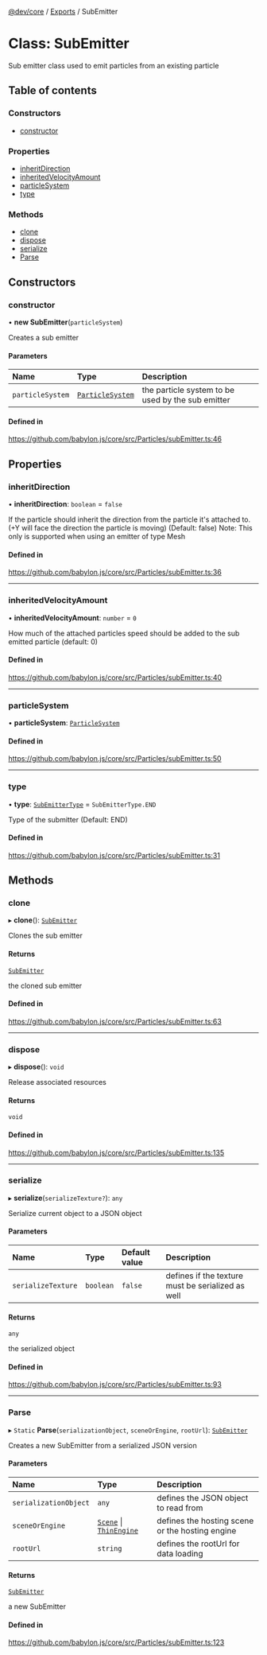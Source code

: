 [@dev/core](../README.md) / [Exports](../modules.md) / SubEmitter

# Class: SubEmitter

Sub emitter class used to emit particles from an existing particle

## Table of contents

### Constructors

- [constructor](SubEmitter.md#constructor)

### Properties

- [inheritDirection](SubEmitter.md#inheritdirection)
- [inheritedVelocityAmount](SubEmitter.md#inheritedvelocityamount)
- [particleSystem](SubEmitter.md#particlesystem)
- [type](SubEmitter.md#type)

### Methods

- [clone](SubEmitter.md#clone)
- [dispose](SubEmitter.md#dispose)
- [serialize](SubEmitter.md#serialize)
- [Parse](SubEmitter.md#parse)

## Constructors

### constructor

• **new SubEmitter**(`particleSystem`)

Creates a sub emitter

#### Parameters

| Name | Type | Description |
| :------ | :------ | :------ |
| `particleSystem` | [`ParticleSystem`](ParticleSystem.md) | the particle system to be used by the sub emitter |

#### Defined in

https://github.com/babylon.js/core/src/Particles/subEmitter.ts:46

## Properties

### inheritDirection

• **inheritDirection**: `boolean` = `false`

If the particle should inherit the direction from the particle it's attached to. (+Y will face the direction the particle is moving) (Default: false)
Note: This only is supported when using an emitter of type Mesh

#### Defined in

https://github.com/babylon.js/core/src/Particles/subEmitter.ts:36

___

### inheritedVelocityAmount

• **inheritedVelocityAmount**: `number` = `0`

How much of the attached particles speed should be added to the sub emitted particle (default: 0)

#### Defined in

https://github.com/babylon.js/core/src/Particles/subEmitter.ts:40

___

### particleSystem

• **particleSystem**: [`ParticleSystem`](ParticleSystem.md)

#### Defined in

https://github.com/babylon.js/core/src/Particles/subEmitter.ts:50

___

### type

• **type**: [`SubEmitterType`](../enums/SubEmitterType.md) = `SubEmitterType.END`

Type of the submitter (Default: END)

#### Defined in

https://github.com/babylon.js/core/src/Particles/subEmitter.ts:31

## Methods

### clone

▸ **clone**(): [`SubEmitter`](SubEmitter.md)

Clones the sub emitter

#### Returns

[`SubEmitter`](SubEmitter.md)

the cloned sub emitter

#### Defined in

https://github.com/babylon.js/core/src/Particles/subEmitter.ts:63

___

### dispose

▸ **dispose**(): `void`

Release associated resources

#### Returns

`void`

#### Defined in

https://github.com/babylon.js/core/src/Particles/subEmitter.ts:135

___

### serialize

▸ **serialize**(`serializeTexture?`): `any`

Serialize current object to a JSON object

#### Parameters

| Name | Type | Default value | Description |
| :------ | :------ | :------ | :------ |
| `serializeTexture` | `boolean` | `false` | defines if the texture must be serialized as well |

#### Returns

`any`

the serialized object

#### Defined in

https://github.com/babylon.js/core/src/Particles/subEmitter.ts:93

___

### Parse

▸ `Static` **Parse**(`serializationObject`, `sceneOrEngine`, `rootUrl`): [`SubEmitter`](SubEmitter.md)

Creates a new SubEmitter from a serialized JSON version

#### Parameters

| Name | Type | Description |
| :------ | :------ | :------ |
| `serializationObject` | `any` | defines the JSON object to read from |
| `sceneOrEngine` | [`Scene`](Scene.md) \| [`ThinEngine`](ThinEngine.md) | defines the hosting scene or the hosting engine |
| `rootUrl` | `string` | defines the rootUrl for data loading |

#### Returns

[`SubEmitter`](SubEmitter.md)

a new SubEmitter

#### Defined in

https://github.com/babylon.js/core/src/Particles/subEmitter.ts:123
